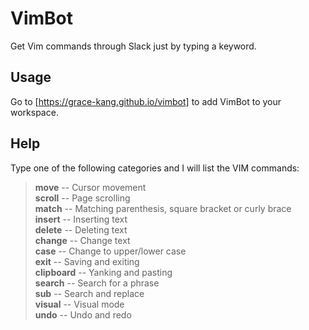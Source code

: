 # VimBot
Get Vim commands through Slack just by typing a keyword.

## Usage
Go to [https://grace-kang.github.io/vimbot] to add VimBot to your workspace.

## Help
Type one of the following categories and I will list the VIM commands:  
>**move** -- Cursor movement  
**scroll** -- Page scrolling  
**match** -- Matching parenthesis, square bracket or curly brace  
**insert** -- Inserting text  
**delete** -- Deleting text  
**change** -- Change text  
**case** -- Change to upper/lower case  
**exit** -- Saving and exiting  
**clipboard** -- Yanking and pasting  
**search** -- Search for a phrase  
**sub** -- Search and replace  
**visual** -- Visual mode  
**undo** -- Undo and redo  
